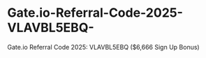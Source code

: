 # Gate.io-Referral-Code-2025-VLAVBL5EBQ-
Gate.io Referral Code 2025: VLAVBL5EBQ ($6,666 Sign Up Bonus) 
